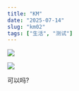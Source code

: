 ```yaml
---
title: "KM"
date: "2025-07-14"
slug: "km02"
tags: ["生活", "测试"]
---
```

![](https://prod-files-secure.s3.us-west-2.amazonaws.com/112d0858-5090-4d34-a606-b75eb8d65fd2/2c440099-43fe-48d8-8b77-f88fb0d68c3e/1000201192.jpg?X-Amz-Algorithm=AWS4-HMAC-SHA256&X-Amz-Content-Sha256=UNSIGNED-PAYLOAD&X-Amz-Credential=ASIAZI2LB46636RIDP3L%2F20250724%2Fus-west-2%2Fs3%2Faws4_request&X-Amz-Date=20250724T114558Z&X-Amz-Expires=3600&X-Amz-Security-Token=IQoJb3JpZ2luX2VjEAMaCXVzLXdlc3QtMiJHMEUCIQDBEyMq8TmKMHP4lOBOJ7llHUvB1az6SJQ5DU7XERmpfQIgcumVSZwua%2BGDjrkcIlcxNLjJu8DcO%2F7QJ2b4Ya2I9P8q%2FwMILBAAGgw2Mzc0MjMxODM4MDUiDA57tyPOY0H6w1ZO2ircA85fdcY9suypjYuobkCmKsB5t4TuK3GR1azJvEQfmcyJIrpagY9cEvQJpkNQcKEJ84owtvHQAMlVDnEvldECoJ9NAhrV8VSTjPLz0VOxy3jjyNfH0flw8UT70n%2BdXXVZRUrE%2FBDWUvlyyNE2FcsnjDEmFaFGVDwlR55TbWHz%2FGA6%2BpbLMg1SanszoC0xO0PwNq6wA7NOBa6WofhEo7rizchg1Q5CykQXU58dPrErxLXxx5zsBHJuQABGwuxCIn5FsaeU%2B5SxpnL4DNmdc16VZKAqKetJpf759EmfC2TKXJz%2B1rzS9z0NFoXZ9XMQBPWyUwZDtMwH%2FftIbcm4ys3bO2hTq%2F4GMyHXmZcwYoM6dnae%2F1qTqCiwQmZ4YgHJgTEHVJGMD9nV8kG%2B%2B2Q4p1w1XGIT9JLwGPzVd8nPedyKjLhASE%2BUm4j20D0btB07YA1k1pYjETsko35hRJkwSdXsKjZYZirbDpYZBZnEc9IjoMjo0EXEHS2Q7yRp5pIKRjlAMdTDuxxXoFPfEnZZ5CjNaJX46v2KVTZN07S6JSDAB%2B%2BHchpyHSjNBjm98iwf3oMC%2BcfyEl28x5BFEdfj68jLfOv9uHpuCZJ7BTm9Un83cZjhk8%2BYMcgPxGIs5khHMNWbiMQGOqUBoIy80DxV1e2nvB57KipAUv1YPL1EZOWD5omMLU1aXw6KcKem2yiQuiTcW%2FgKtwoywz9Jlt90m%2FwL8qOOiK%2B1q9GtLQgcb13lXQ19LfzhxPZrPOzN2u%2FEbnlQDvNucELsJrM%2FUMxxwTCoNgoJq%2F%2BCF34NPjszWZ7HZ4MwcQgfhtn8%2FMWzQpDEJmriGohazWQwS6MDD6GfwuS8ynrHvGCgXulHNIRc&X-Amz-Signature=7bbf418c2b31f0edd593d22be99f325404824b08e5a228a82daf77aa4434854e&X-Amz-SignedHeaders=host&x-amz-checksum-mode=ENABLED&x-id=GetObject)


![](https://prod-files-secure.s3.us-west-2.amazonaws.com/112d0858-5090-4d34-a606-b75eb8d65fd2/fff59916-a50b-483b-9213-038d5e566803/1000200739.png?X-Amz-Algorithm=AWS4-HMAC-SHA256&X-Amz-Content-Sha256=UNSIGNED-PAYLOAD&X-Amz-Credential=ASIAZI2LB46636RIDP3L%2F20250724%2Fus-west-2%2Fs3%2Faws4_request&X-Amz-Date=20250724T114559Z&X-Amz-Expires=3600&X-Amz-Security-Token=IQoJb3JpZ2luX2VjEAMaCXVzLXdlc3QtMiJHMEUCIQDBEyMq8TmKMHP4lOBOJ7llHUvB1az6SJQ5DU7XERmpfQIgcumVSZwua%2BGDjrkcIlcxNLjJu8DcO%2F7QJ2b4Ya2I9P8q%2FwMILBAAGgw2Mzc0MjMxODM4MDUiDA57tyPOY0H6w1ZO2ircA85fdcY9suypjYuobkCmKsB5t4TuK3GR1azJvEQfmcyJIrpagY9cEvQJpkNQcKEJ84owtvHQAMlVDnEvldECoJ9NAhrV8VSTjPLz0VOxy3jjyNfH0flw8UT70n%2BdXXVZRUrE%2FBDWUvlyyNE2FcsnjDEmFaFGVDwlR55TbWHz%2FGA6%2BpbLMg1SanszoC0xO0PwNq6wA7NOBa6WofhEo7rizchg1Q5CykQXU58dPrErxLXxx5zsBHJuQABGwuxCIn5FsaeU%2B5SxpnL4DNmdc16VZKAqKetJpf759EmfC2TKXJz%2B1rzS9z0NFoXZ9XMQBPWyUwZDtMwH%2FftIbcm4ys3bO2hTq%2F4GMyHXmZcwYoM6dnae%2F1qTqCiwQmZ4YgHJgTEHVJGMD9nV8kG%2B%2B2Q4p1w1XGIT9JLwGPzVd8nPedyKjLhASE%2BUm4j20D0btB07YA1k1pYjETsko35hRJkwSdXsKjZYZirbDpYZBZnEc9IjoMjo0EXEHS2Q7yRp5pIKRjlAMdTDuxxXoFPfEnZZ5CjNaJX46v2KVTZN07S6JSDAB%2B%2BHchpyHSjNBjm98iwf3oMC%2BcfyEl28x5BFEdfj68jLfOv9uHpuCZJ7BTm9Un83cZjhk8%2BYMcgPxGIs5khHMNWbiMQGOqUBoIy80DxV1e2nvB57KipAUv1YPL1EZOWD5omMLU1aXw6KcKem2yiQuiTcW%2FgKtwoywz9Jlt90m%2FwL8qOOiK%2B1q9GtLQgcb13lXQ19LfzhxPZrPOzN2u%2FEbnlQDvNucELsJrM%2FUMxxwTCoNgoJq%2F%2BCF34NPjszWZ7HZ4MwcQgfhtn8%2FMWzQpDEJmriGohazWQwS6MDD6GfwuS8ynrHvGCgXulHNIRc&X-Amz-Signature=043f5ceab4c694e13765bae48cf30341f61e98034a384c6b9f3a01d458bf4868&X-Amz-SignedHeaders=host&x-amz-checksum-mode=ENABLED&x-id=GetObject)


可以吗?

